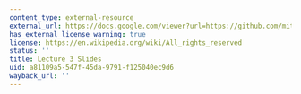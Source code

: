 ```yaml
---
content_type: external-resource
external_url: https://docs.google.com/viewer?url=https://github.com/mitmath/6S083/raw/master/lectures/03.%20Probability.pdf
has_external_license_warning: true
license: https://en.wikipedia.org/wiki/All_rights_reserved
status: ''
title: Lecture 3 Slides
uid: a81109a5-547f-45da-9791-f125040ec9d6
wayback_url: ''
---
```

